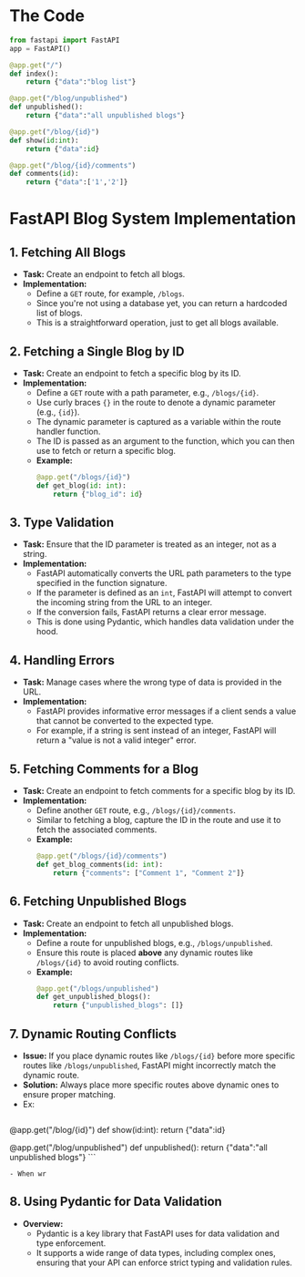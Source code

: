 # The Code
```python
from fastapi import FastAPI
app = FastAPI()

@app.get("/")
def index():
	return {"data":"blog list"}

@app.get("/blog/unpublished")
def unpublished():
	return {"data":"all unpublished blogs"}

@app.get("/blog/{id}")
def show(id:int):
	return {"data":id}

@app.get("/blog/{id}/comments")
def comments(id):
	return {"data":['1','2']}
```
# FastAPI Blog System Implementation

## 1. Fetching All Blogs
- **Task:** Create an endpoint to fetch all blogs.
- **Implementation:**
  - Define a `GET` route, for example, `/blogs`.
  - Since you're not using a database yet, you can return a hardcoded list of blogs.
  - This is a straightforward operation, just to get all blogs available.

## 2. Fetching a Single Blog by ID
- **Task:** Create an endpoint to fetch a specific blog by its ID.
- **Implementation:**
  - Define a `GET` route with a path parameter, e.g., `/blogs/{id}`.
  - Use curly braces `{}` in the route to denote a dynamic parameter (e.g., `{id}`).
  - The dynamic parameter is captured as a variable within the route handler function.
  - The ID is passed as an argument to the function, which you can then use to fetch or return a specific blog.
  - **Example:**
    ```python
    @app.get("/blogs/{id}")
    def get_blog(id: int):
        return {"blog_id": id}
    ```

## 3. Type Validation
- **Task:** Ensure that the ID parameter is treated as an integer, not as a string.
- **Implementation:**
  - FastAPI automatically converts the URL path parameters to the type specified in the function signature.
  - If the parameter is defined as an `int`, FastAPI will attempt to convert the incoming string from the URL to an integer.
  - If the conversion fails, FastAPI returns a clear error message.
  - This is done using Pydantic, which handles data validation under the hood.

## 4. Handling Errors
- **Task:** Manage cases where the wrong type of data is provided in the URL.
- **Implementation:**
  - FastAPI provides informative error messages if a client sends a value that cannot be converted to the expected type.
  - For example, if a string is sent instead of an integer, FastAPI will return a "value is not a valid integer" error.

## 5. Fetching Comments for a Blog
- **Task:** Create an endpoint to fetch comments for a specific blog by its ID.
- **Implementation:**
  - Define another `GET` route, e.g., `/blogs/{id}/comments`.
  - Similar to fetching a blog, capture the ID in the route and use it to fetch the associated comments.
  - **Example:**
    ```python
    @app.get("/blogs/{id}/comments")
    def get_blog_comments(id: int):
        return {"comments": ["Comment 1", "Comment 2"]}
    ```

## 6. Fetching Unpublished Blogs
- **Task:** Create an endpoint to fetch all unpublished blogs.
- **Implementation:**
  - Define a route for unpublished blogs, e.g., `/blogs/unpublished`.
  - Ensure this route is placed **above** any dynamic routes like `/blogs/{id}` to avoid routing conflicts.
  - **Example:**
    ```python
    @app.get("/blogs/unpublished")
    def get_unpublished_blogs():
        return {"unpublished_blogs": []}
    ```

## 7. Dynamic Routing Conflicts
- **Issue:** If you place dynamic routes like `/blogs/{id}` before more specific routes like `/blogs/unpublished`, FastAPI might incorrectly match the dynamic route.
- **Solution:** Always place more specific routes above dynamic ones to ensure proper matching.
- Ex:
	```python
@app.get("/blog/{id}")
def show(id:int):
	return {"data":id}

@app.get("/blog/unpublished")
	def unpublished():
		return {"data":"all unpublished blogs"}
	```

	- When wr 
## 8. Using Pydantic for Data Validation
- **Overview:**
  - Pydantic is a key library that FastAPI uses for data validation and type enforcement.
  - It supports a wide range of data types, including complex ones, ensuring that your API can enforce strict typing and validation rules.

